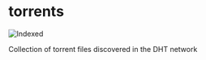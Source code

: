 torrents 
========
![Indexed](https://img.shields.io/badge/indexed-84674-blue)

Collection of torrent files discovered in the DHT network

